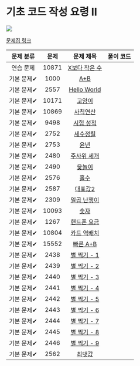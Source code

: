 # 기초 코드 작성 요령 II

<img src="https://progress-bar.dev/0/?scale=27&title=progress&width=500&color=babaca&suffix=/27"/>

[문제집 링크](https://www.acmicpc.net/workbook/view/7306)

| 문제 분류  | 문제  |                       문제 제목                        | 풀이 코드 |
| :--------: | :---: | :----------------------------------------------------: | :-------: |
| 연습 문제  | 10871 | [X보다 작은 수](https://www.acmicpc.net/problem/10871) |           |
| 기본 문제✔ | 1000  |      [A+B](https://www.acmicpc.net/problem/1000)       |           |
| 기본 문제✔ | 2557  |  [Hello World](https://www.acmicpc.net/problem/2557)   |           |
| 기본 문제✔ | 10171 |    [고양이](https://www.acmicpc.net/problem/10171)     |           |
| 기본 문제✔ | 10869 |   [사칙연산](https://www.acmicpc.net/problem/10869)    |           |
| 기본 문제✔ | 9498  |   [시험 성적](https://www.acmicpc.net/problem/9498)    |           |
| 기본 문제✔ | 2752  |    [세수정렬](https://www.acmicpc.net/problem/2752)    |           |
| 기본 문제✔ | 2753  |      [윤년](https://www.acmicpc.net/problem/2753)      |           |
| 기본 문제✔ | 2480  |  [주사위 세개](https://www.acmicpc.net/problem/2480)   |           |
| 기본 문제✔ | 2490  |     [윷놀이](https://www.acmicpc.net/problem/2490)     |           |
| 기본 문제✔ | 2576  |      [홀수](https://www.acmicpc.net/problem/2576)      |           |
| 기본 문제✔ | 2587  |    [대표값2](https://www.acmicpc.net/problem/2587)     |           |
| 기본 문제✔ | 2309  |  [일곱 난쟁이](https://www.acmicpc.net/problem/2309)   |           |
| 기본 문제✔ | 10093 |     [숫자](https://www.acmicpc.net/problem/10093)      |           |
| 기본 문제✔ | 1267  |  [핸드폰 요금](https://www.acmicpc.net/problem/1267)   |           |
| 기본 문제✔ | 10804 |  [카드 역배치](https://www.acmicpc.net/problem/10804)  |           |
| 기본 문제✔ | 15552 |   [빠른 A+B](https://www.acmicpc.net/problem/15552)    |           |
| 기본 문제✔ | 2438  |  [별 찍기 - 1](https://www.acmicpc.net/problem/2438)   |           |
| 기본 문제✔ | 2439  |  [별 찍기 - 2](https://www.acmicpc.net/problem/2439)   |           |
| 기본 문제✔ | 2440  |  [별 찍기 - 3](https://www.acmicpc.net/problem/2440)   |           |
| 기본 문제✔ | 2441  |  [별 찍기 - 4](https://www.acmicpc.net/problem/2441)   |           |
| 기본 문제✔ | 2442  |  [별 찍기 - 5](https://www.acmicpc.net/problem/2442)   |           |
| 기본 문제✔ | 2443  |  [별 찍기 - 6](https://www.acmicpc.net/problem/2443)   |           |
| 기본 문제✔ | 2444  |  [별 찍기 - 7](https://www.acmicpc.net/problem/2444)   |           |
| 기본 문제✔ | 2445  |  [별 찍기 - 8](https://www.acmicpc.net/problem/2445)   |           |
| 기본 문제✔ | 2446  |  [별 찍기 - 9](https://www.acmicpc.net/problem/2446)   |           |
| 기본 문제✔ | 2562  |     [최댓값](https://www.acmicpc.net/problem/2562)     |           |